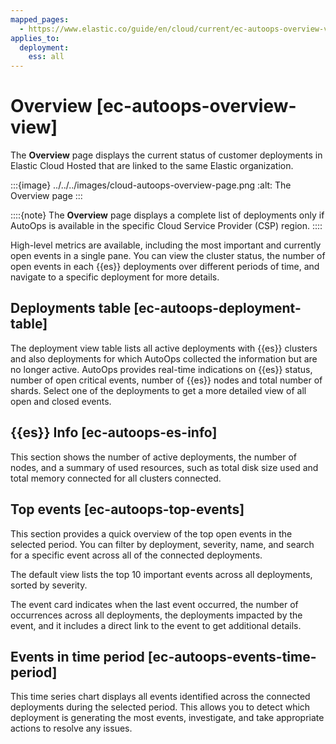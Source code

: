 ```yaml
---
mapped_pages:
  - https://www.elastic.co/guide/en/cloud/current/ec-autoops-overview-view.html
applies_to:
  deployment:
    ess: all
---
```


# Overview [ec-autoops-overview-view]

The **Overview** page displays the current status of customer deployments in Elastic Cloud Hosted that are linked to the same Elastic organization.

:::{image} ../../../images/cloud-autoops-overview-page.png
:alt: The Overview page
:::

::::{note}
The **Overview** page displays a complete list of deployments only if AutoOps is available in the specific Cloud Service Provider (CSP) region.
::::


High-level metrics are available, including the most important and currently open events in a single pane. You can view the cluster status, the number of open events in each {{es}} deployments over different periods of time, and navigate to a specific deployment for more details.


## Deployments table [ec-autoops-deployment-table]

The deployment view table lists all active deployments with {{es}} clusters and also deployments for which AutoOps collected the information but are no longer active. AutoOps provides real-time indications on {{es}} status, number of open critical events, number of {{es}} nodes and total number of shards. Select one of the deployments to get a more detailed view of all open and closed events.


## {{es}} Info [ec-autoops-es-info]

This section shows the number of active deployments, the number of nodes, and a summary of used resources, such as total disk size used and total memory connected for all clusters connected.


## Top events [ec-autoops-top-events]

This section provides a quick overview of the top open events in the selected period. You can filter by deployment, severity, name, and search for a specific event across all of the connected deployments.

The default view lists the top 10 important events across all deployments, sorted by severity.

The event card indicates when the last event occurred, the number of occurrences across all deployments, the deployments impacted by the event, and it includes a direct link to the event to get additional details.


## Events in time period [ec-autoops-events-time-period]

This time series chart displays all events identified across the connected deployments during the selected period. This allows you to detect which deployment is generating the most events, investigate, and take appropriate actions to resolve any issues.

